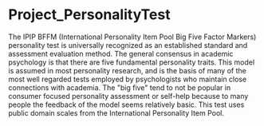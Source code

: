 # Project_PersonalityTest
The IPIP BFFM (International Personality Item Pool Big Five Factor Markers) 
personality test is universally recognized as an established standard and assessment 
evaluation method. 
The general consensus in academic psychology is that there are five fundamental 
personality traits. This model is assumed in most personality research, and is the basis of many of 
the most well regarded tests employed by psychologists who maintain close connections with academia. 
The "big five" tend to not be popular in consumer focused personality assessment or self-help 
because to many people the feedback of the model seems relatively basic. This test uses public domain scales 
from the International Personality Item Pool.
